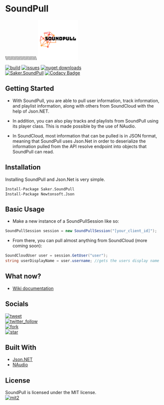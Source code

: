 # SoundPull
\\\\\\\\\\\\\\\\\\\\\\\\\\\\\\\\\\\\\\\\\\\\\\ <img src="logo.png" width="128" height="128"/>

[![build](https://img.shields.io/appveyor/ci/sakertooth/soundpull.svg)](https://ci.appveyor.com/project/sakertooth/soundpull)
[![issues](https://img.shields.io/github/issues/sakertooth/soundpull.svg)](https://github.com/sakertooth/SoundPull/issues)
[![nuget downloads](https://img.shields.io/nuget/dt/Saker.SoundPull.svg)](https://www.nuget.org/packages/Saker.SoundPull/)
\
[![Saker.SoundPull](https://img.shields.io/nuget/v/Saker.SoundPull.svg)](https://www.nuget.org/packages/Saker.SoundPull/)
[![Codacy Badge](https://api.codacy.com/project/badge/Grade/2116a4e0e7544663bb8c397fa2505d37)](https://www.codacy.com/app/sakertooth/SoundPull?utm_source=github.com&amp;utm_medium=referral&amp;utm_content=sakertooth/SoundPull&amp;utm_campaign=Badge_Grade)

## Getting Started
* With SoundPull, you are able to pull user information, track information, and playlist information, along with others from SoundCloud with the help of Json.NET.

* In addition, you can also play tracks and playlists from SoundPull using its player class. This is made possible by the use of NAudio.

* In SoundCloud, most information that can be pulled is in JSON format, meaning that SoundPull uses Json.Net in order to deserialize the information pulled from the API resolve endpoint into objects that SoundPull can read. 

## Installation

Installing SoundPull and Json.Net is very simple.

```
Install-Package Saker.SoundPull
Install-Package Newtonsoft.Json
```

## Basic Usage

* Make a new instance of a SoundPullSession like so:
```c#
SoundPullSession session = new SoundPullSession("[your_client_id]");
```

* From there, you can pull almost anything from SoundCloud (more coming soon):
```c#
SoundCloudUser user = session.GetUser("user");
string userDisplayName = user.username; //gets the users display name
```

## What now?
* [Wiki documentation](https://github.com/sakertooth/SoundPull/wiki/1.-Getting-Started)

## Socials
[![tweet](https://img.shields.io/twitter/url/https/sakertooth.svg?style=social)](https://twitter.com/intent/tweet?via=SakerTooth)
\
[![twitter_follow](https://img.shields.io/twitter/follow/sakertooth.svg?style=social)](https://twitter.com/intent/follow?screen_name=SakerTooth)
\
[![fork](https://img.shields.io/github/forks/sakertooth/SoundPull.svg?style=social)](https://github.com/sakertooth/SoundPull/fork)
\
[![star](https://img.shields.io/github/stars/sakertooth/SoundPull.svg?style=social)](https://github.com/sakertooth/SoundPull)

## Built With
* [Json.NET](https://github.com/JamesNK/Newtonsoft.Json)
* [NAudio](https://github.com/naudio/NAudio)

## License
SoundPull is licensed under the MIT license.
\
[![mit2](https://img.shields.io/github/license/sakertooth/SoundPull.svg)](https://github.com/sakertooth/SoundPull/blob/master/LICENSE)
